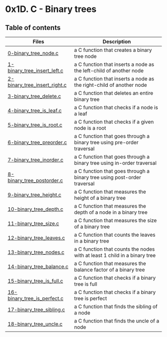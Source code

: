 # 0x1D. C - Binary trees


## Table of contents
Files | Description
----- | -----------
[0-binary_tree_node.c](./0-binary_tree_node.c) | a C function that creates a binary tree node
[1-binary_tree_insert_left.c](./1-binary_tree_insert_left.c) | a C function that inserts a node as the left-child of another node
[2-binary_tree_insert_right.c](./2-binary_tree_insert_right.c) | a C function that inserts a node as the right-child of another node
[3-binary_tree_delete.c](./3-binary_tree_delete.c) | a C function that deletes an entire binary tree
[4-binary_tree_is_leaf.c](./4-binary_tree_is_leaf.c) | a C function that checks if a node is a leaf
[5-binary_tree_is_root.c](./5-binary_tree_is_root.c) | a C function that checks if a given node is a root
[6-binary_tree_preorder.c](./6-binary_tree_preorder.c) | a C function that goes through a binary tree using pre-order traversal
[7-binary_tree_inorder.c](./7-binary_tree_inorder.c) | a C function that goes through a binary tree using in-order traversal
[8-binary_tree_postorder.c](./8-binary_tree_postorder.c) | a C function that goes through a binary tree using post-order traversal
[9-binary_tree_height.c](./9-binary_tree_height.c) | a C function that measures the height of a binary tree
[10-binary_tree_depth.c](./10-binary_tree_depth.c) | a C function that measures the depth of a node in a binary tree
[11-binary_tree_size.c](./11-binary_tree_size.c) | a C function that measures the size of a binary tree
[12-binary_tree_leaves.c](./12-binary_tree_leaves.c) | a C function that counts the leaves in a binary tree
[13-binary_tree_nodes.c](./13-binary_tree_nodes.c) | a C function that counts the nodes with at least 1 child in a binary tree
[14-binary_tree_balance.c](./14-binary_tree_balance.c) | a C function that measures the balance factor of a binary tree
[15-binary_tree_is_full.c](./15-binary_tree_is_full.c) | a C function that checks if a binary tree is full
[16-binary_tree_is_perfect.c](./16-binary_tree_is_perfect.c) | a C function that checks if a binary tree is perfect
[17-binary_tree_sibling.c](./17-binary_tree_sibling.c) | a C function that finds the sibling of a node
[18-binary_tree_uncle.c](./18-binary_tree_uncle.c) | a C function that finds the uncle of a node
